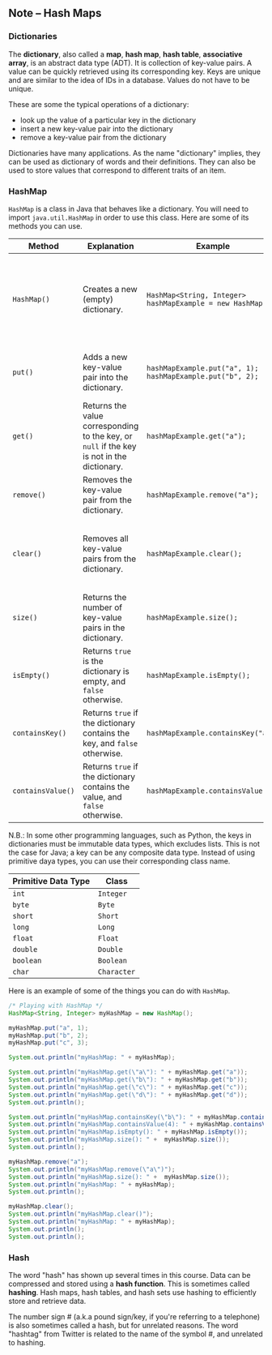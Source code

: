 ## Note – Hash Maps

### Dictionaries

The **dictionary**, also called a **map**, **hash map**, **hash table**, **associative array**, is an abstract data type (ADT). It is collection of key-value pairs. A value can be quickly retrieved using its corresponding key. Keys are unique and are similar to the idea of IDs in a database. Values do not have to be unique.

These are some the typical operations of a dictionary:

* look up the value of a particular key in the dictionary
* insert a new key-value pair into the dictionary
* remove a key-value pair from the dictionary

Dictionaries have many applications. As the name "dictionary" implies, they can be used as dictionary of words and their definitions. They can also be used to store values that correspond to different traits of an item. 

### HashMap

`HashMap` is a class in Java that behaves like a dictionary. You will need to import `java.util.HashMap` in order to use this class. Here are some of its methods you can use. 

| Method            | Explanation                                                  | Example                                                      | Explanation                                                  |
| ----------------- | ------------------------------------------------------------ | ------------------------------------------------------------ | ------------------------------------------------------------ |
| `HashMap()`       | Creates a new (empty) dictionary.                            | `HashMap<String, Integer> hashMapExample = new HashMap();`   | Creates a new dictionary called `hashMapExample` in which the keys are strings and the values are integers. |
| `put()`           | Adds a new key-value pair into the dictionary.               | `hashMapExample.put("a", 1);`</br>`hashMapExample.put("b", 2);` | Adds the key-value pairs `"a"=1` and `"b"=2` to `hashMapExample`. |
| `get()`           | Returns the value corresponding to the key, or `null` if the key is not in the dictionary. | `hashMapExample.get("a");`                                   | Returns `1`, which is the value that corresponds to the key `"a"`. |
| `remove()`        | Removes the key-value pair from the dictionary.              | `hashMapExample.remove("a");`                                | Removes the key-value pair `"a"=1` from `hashMapExample`.    |
| `clear()`         | Removes all key-value pairs from the dictionary.             | `hashMapExample.clear();`                                    | Removes all the key-value pairs from `hashMapExample`. Now, it is an empty dictionary. |
| `size()`          | Returns the number of key-value pairs in the dictionary.     | `hashMapExample.size();`                                     | Returns `0`, since `hashMapExample` is empty.                |
| `isEmpty()`       | Returns `true` is the dictionary is empty, and `false` otherwise. | `hashMapExample.isEmpty();`                                  | Returns `true`, since `hashMapExample` is empty.             |
| `containsKey()`   | Returns `true` if the dictionary contains the key, and `false` otherwise. | `hashMapExample.containsKey("a");`                           | Returns `false`, since `hashMapExample` doesn't have `"a"` as a key. |
| `containsValue()` | Returns `true` if the dictionary contains the value, and `false` otherwise. | `hashMapExample.containsValue(3);`                            | Returns `false`, since `hashMapExample`  doesn't have `3` as a value. |

N.B.: In some other programming languages, such as Python, the keys in dictionaries must be immutable data types, which excludes lists. This is not the case for Java; a key can be any composite data type. Instead of using primitive daya types, you can use their corresponding class name.

| Primitive Data Type | Class       |
| ------------------- | ----------- |
| `int`               | `Integer`   |
| `byte`              | `Byte`      |
| `short`             | `Short`     |
| `long`              | `Long`      |
| `float`             | `Float`     |
| `double`            | `Double`    |
| `boolean`           | `Boolean`   |
| `char`              | `Character` |

Here is an example of some of the things you can do with `HashMap`.

```java
/* Playing with HashMap */
HashMap<String, Integer> myHashMap = new HashMap();

myHashMap.put("a", 1);
myHashMap.put("b", 2);
myHashMap.put("c", 3);

System.out.println("myHashMap: " + myHashMap);

System.out.println("myHashMap.get(\"a\"): " + myHashMap.get("a"));
System.out.println("myHashMap.get(\"b\"): " + myHashMap.get("b"));
System.out.println("myHashMap.get(\"c\"): " + myHashMap.get("c"));
System.out.println("myHashMap.get(\"d\"): " + myHashMap.get("d"));
System.out.println();

System.out.println("myHashMap.containsKey(\"b\"): " + myHashMap.containsKey("b"));
System.out.println("myHashMap.containsValue(4): " + myHashMap.containsValue(4));
System.out.println("myHashMap.isEmpty(): " + myHashMap.isEmpty());
System.out.println("myHashMap.size(): " +  myHashMap.size());
System.out.println();

myHashMap.remove("a");
System.out.println("myHashMap.remove(\"a\")");
System.out.println("myHashMap.size(): " +  myHashMap.size());
System.out.println("myHashMap: " + myHashMap);
System.out.println();

myHashMap.clear();
System.out.println("myHashMap.clear()");
System.out.println("myHashMap: " + myHashMap);
System.out.println();
System.out.println();
```

### Hash

The word "hash" has shown up several times in this course. Data can be compressed and stored using a **hash function**. This is sometimes called **hashing**. Hash maps, hash tables, and hash sets use hashing to efficiently store and retrieve data. 

The number sign # (a.k.a pound sign/key, if you're referring to a telephone) is also sometimes called a hash, but for unrelated reasons. The word "hashtag" from Twitter is related to the name of the symbol #, and unrelated to hashing. 

